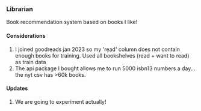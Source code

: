 ### Librarian
Book recommendation system based on books I like! 
#### Considerations 
1. I joined goodreads jan 2023 so my 'read' column does not contain enough books for training. Used all bookshelves (read + want to read) as train data
2. The api package I bought allows me to run 5000 isbn13 numbers a day... the nyt csv has >60k books. 

#### Updates 
1. We are going to experiment actually! 
